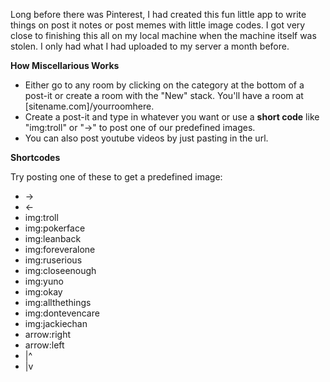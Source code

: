 Long before there was Pinterest, I had created this fun little app to write things on post it notes or post memes with little image codes.
I got very close to finishing this all on my local machine when the machine itself was stolen. I only had what I had uploaded to my server a month before.

**How Miscellarious Works**

+ Either go to any room by clicking on the category at the bottom of a post-it or create a room with the "New" stack. 
You'll have a room at [sitename.com]/yourroomhere.
+ Create a post-it and type in whatever you want or use a <strong>short code</strong> like "img:troll" or "->" to post one of our predefined images.
+ You can also post youtube videos by just pasting in the url.

**Shortcodes**

Try posting one of these to get a predefined image:

+ ->
+ <-
+ img:troll
+ img:pokerface
+ img:leanback
+ img:foreveralone
+ img:ruserious
+ img:closeenough
+ img:yuno
+ img:okay
+ img:allthethings
+ img:dontevencare
+ img:jackiechan
+ arrow:right
+ arrow:left
+ |^
+ |v
